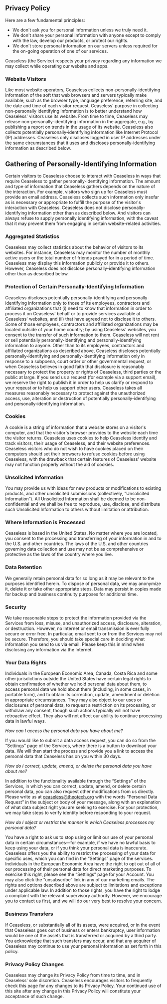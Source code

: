 ## Privacy Policy
Here are a few fundamental principles:
* We don't ask you for personal information unless we truly need it.
* We don't share your personal information with anyone except to comply with the law, develop our products, or protect our rights.
* We don't store personal information on our servers unless required for the on-going operation of one of our services.

Ceaseless (the Service) respects your privacy regarding any information we may collect while operating our website and apps.

### Website Visitors
Like most website operators, Ceaseless collects non-personally-identifying information of the soft that web browsers and servers typically make available, such as the browser type, language preference, referring site, and the date and time of each visitor request. Ceaseless' purpose in collecting non-personally identifying information is to better understand how Ceaseless' visitors use its website. From time to time, Ceaseless may release non-personally-identifying information in the aggregate, e.g., by publishing a report on trends in the usage of its website.
Ceaseless also collects potentially personally-identifying information like Internet Protocol (IP) addresses. Ceaseless only discloses logged in user IP addresses under the same circumstances that it uses and discloses personally-identifying information as described below.

## Gathering of Personally-Identifying Information
Certain visitors to Ceaseless choose to interact with Ceaseless in ways that require Ceaseless to gather personally-identifying information. The amount and type of information that Ceaseless gathers depends on the nature of the interaction. For example, visitors who sign up for Ceaseless must provide an email address. Ceaseless collects such information only insofar as is necessary or appropriate to fulfill the purpose of the visitor's interaction with Ceaseless. Ceaseless does not disclose personally-identifying information other than as described below. And visitors can always refuse to supply personally identifying information, with the caveat that it may prevent them from engaging in certain website-related activities.

### Aggregated Statistics
Ceaseless may collect statistics about the behavior of visitors to its websites. For instance, Ceaseless may monitor the number of monthly active users or the total number of friends prayed for in a period of time. Ceaseless may display this information publicly or provide it to others. However, Ceaseless does not disclose personally-identifying information other than as described below.

### Protection of Certain Personally-Identifying Information
Ceaseless discloses potentially personally-identifying and personally-identifying information only to those of its employees, contractors and affiliated organizations that (i) need to know that information in order to process it on Ceaseless' behalf or to provide services available at Ceaseless' websites, and (ii) that have agreed not to disclose it to others.
Some of those employees, contractors and affiliated organizations may be located outside of your home country; by using Ceaseless' websites, you consent to the transfer of such information to them. Ceaseless will not rent or sell potentially personally-identifying and personally-identifying information to anyone. Other than to its employees, contractors and affiliated organizations as described above, Ceaseless discloses potentially personally-identifying and personally-identifying information only in response to a subpoena, court order or other governmental request, or when Ceaseless believes in good faith that disclosure is reasonably necessary to protect the property or rights of Ceaseless, third parties or the public at large. If you send us a request (for example via a support email), we reserve the right to publish it in order to help us clarify or respond to your reqeust or to help us support other users.
Ceaseless takes all measures reasonably necessary to protect against the unauthorized access, use, alteration or destruction of potentially personally-identifying and personally-identifying information.

### Cookies
A cookie is a string of information that a website stores on a visitor's computer, and that the visitor's browser provides to the website each time the visitor returns. Ceaseless uses cookies to help Ceaseless identify and track visitors, their usage of Ceaseless, and their website preferences. Ceaseless visitors who do not wish to have cookies placed on their computers should set their browsers to refuse cookies before using Ceaseless, with the drawback that certain features of Ceaseless' website may not function properly without the aid of cookies.

### Unsolicited Information
You may provide us with ideas for new products or modifications to existing products, and other unsolicited submissions (collectively, “Unsolicited Information”). All Unsolicited Information shall be deemed to be non-confidential and we shall be free to reproduce, use, disclose, and distribute such Unsolicited Information to others without limitation or attribution.

### Where Information is Processed
Ceaseless is based in the United States. No matter where you are located, you consent to the processing and transferring of your information in and to the U.S. and other countries. The laws of the U.S. and other countries governing data collection and use may not be as comprehensive or protective as the laws of the country where you live.

### Data Retention
We generally retain personal data for so long as it may be relevant to the purposes identified herein. To dispose of personal data, we may anonymize it, delete it or take other appropriate steps. Data may persist in copies made for backup and business continuity purposes for additional time.

### Security
We take reasonable steps to protect the information provided via the Services from loss, misuse, and unauthorized access, disclosure, alteration, or destruction. However, no Internet or email transmission is ever fully secure or error free. In particular, email sent to or from the Services may not be secure. Therefore, you should take special care in deciding what information you send to us via email. Please keep this in mind when disclosing any information via the Internet.

### Your Data Rights
Individuals in the European Economic Area, Canada, Costa Rica and some other jurisdictions outside the United States have certain legal rights to obtain confirmation of whether we hold personal data about them, to access personal data we hold about them (including, in some cases, in portable form), and to obtain its correction, update, amendment or deletion in appropriate circumstances. They may also object to our uses or disclosures of personal data, to request a restriction on its processing, or withdraw any consent, though such actions typically will not have retroactive effect. They also will not affect our ability to continue processing data in lawful ways.

*How can I access the personal data you have about me?*

If you would like to submit a data access request, you can do so from the “Settings” page of the Services, where there is a button to download your data. We will then start the process and provide you a link to access the personal data that Ceaseless has on you within 30 days.

*How do I correct, update, amend, or delete the personal data you have about me?*

In addition to the functionality available through the “Settings” of the Services, in which you can correct, update, amend, or delete certain personal data, you can also request other modifications from us directly. Please write us at ceaseless@theotech.org with the words “Personal Data Request” in the subject or body of your message, along with an explanation of what data subject right you are seeking to exercise. For your protection, we may take steps to verify identity before responding to your request.

*How do I object or restrict the manner in which Ceaseless processes my personal data?*

You have a right to ask us to stop using or limit our use of your personal data in certain circumstances—for example, if we have no lawful basis to keep using your data, or if you think your personal data is inaccurate.
Ceaseless offers you the ability to restrict the processing of your data for specific uses, which you can find in the “Settings” page of the services. Individuals in the European Economic Area have the right to opt out of all of our processing of their personal data for direct marketing purposes. To exercise this right, please see the “Settings” page for your Account. You may also click the “unsubscribe” link in any of our marketing emails.
The rights and options described above are subject to limitations and exceptions under applicable law. In addition to those rights, you have the right to lodge a complaint with the relevant supervisory authority. However, we encourage you to contact us first, and we will do our very best to resolve your concern.

### Business Transfers
If Ceaseless, or substantially all of its assets, were acquired, or in the event that Ceaseless goes out of business or enters bankruptcy, user information would be one of the assets that is transferred or acquired by a third party. You acknowledge that such transfers may occur, and that any acquirer of Ceaseless may continue to use your personal information as set forth in this policy.

### Privacy Policy Changes
Ceaseless may change its Privacy Policy from time to time, and in Ceaseless' sole discretion. Ceaseless encourages visitors to frequently check this page for any changes to its Privacy Policy. Your continued use of this site after any change in this Privacy Policy will constitute your acceptance of such change.

